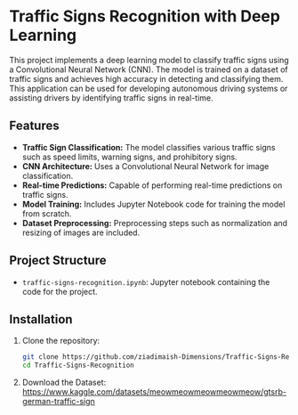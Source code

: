 # Traffic Signs Recognition with Deep Learning

This project implements a deep learning model to classify traffic signs using a Convolutional Neural Network (CNN). The model is trained on a dataset of traffic signs and achieves high accuracy in detecting and classifying them. This application can be used for developing autonomous driving systems or assisting drivers by identifying traffic signs in real-time.

## Features

- **Traffic Sign Classification:** The model classifies various traffic signs such as speed limits, warning signs, and prohibitory signs.
- **CNN Architecture:** Uses a Convolutional Neural Network for image classification.
- **Real-time Predictions:** Capable of performing real-time predictions on traffic signs.
- **Model Training:** Includes Jupyter Notebook code for training the model from scratch.
- **Dataset Preprocessing:** Preprocessing steps such as normalization and resizing of images are included.

## Project Structure

- `traffic-signs-recognition.ipynb`: Jupyter notebook containing the code for the project.

## Installation

1. Clone the repository:
   ```bash
   git clone https://github.com/ziadimaish-Dimensions/Traffic-Signs-Recognition.git
   cd Traffic-Signs-Recognition

2. Download the Dataset:
   https://www.kaggle.com/datasets/meowmeowmeowmeowmeow/gtsrb-german-traffic-sign
